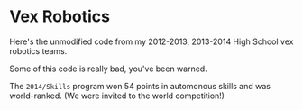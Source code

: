 # Vex Robotics
Here's the unmodified code from my 2012-2013, 2013-2014 High School vex robotics teams.

Some of this code is really bad, you've been warned.

The `2014/Skills` program won 54 points in automonous skills and was world-ranked. (We were invited to the world competition!)
